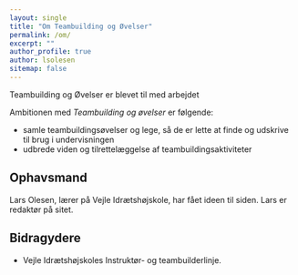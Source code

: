 ```yaml
---
layout: single
title: "Om Teambuilding og Øvelser"
permalink: /om/
excerpt: ""
author_profile: true
author: lsolesen
sitemap: false
---
```


Teambuilding og Øvelser er blevet til med arbejdet

Ambitionen med _Teambuilding og øvelser_ er følgende:

- samle teambuildingsøvelser og lege, så de er lette at finde og udskrive til brug i undervisningen
- udbrede viden og tilrettelæggelse af teambuildingsaktiviteter

## Ophavsmand

Lars Olesen, lærer på Vejle Idrætshøjskole, har fået ideen til siden. Lars er redaktør på sitet.

## Bidragydere

- Vejle Idrætshøjskoles Instruktør- og teambuilderlinje.
